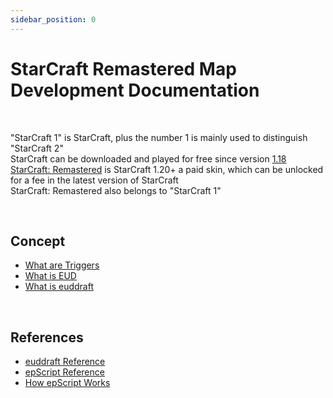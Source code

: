 ```yaml
---
sidebar_position: 0
---
```


# StarCraft Remastered Map Development Documentation

<br />

"StarCraft 1" is StarCraft, plus the number 1 is mainly used to distinguish "StarCraft 2"  
StarCraft can be downloaded and played for free since version [1.18](https://news.blizzard.com/en-gb/starcraft/20674424/starcraft-brood-war-patch-1-18-patch-notes)  
[StarCraft: Remastered](https://news.blizzard.com/en-gb/starcraft/20977641/starcraft-remastered-is-live) is StarCraft 1.20+ a paid skin, which can be unlocked for a fee in the latest version of StarCraft  
StarCraft: Remastered also belongs to "StarCraft 1"

<br />

## Concept
- [What are Triggers](What-are-Triggers.md)
- [What is EUD](What-is-EUD.md)
- [What is euddraft](What-is-euddraft.md)

<br />

## References
- [euddraft Reference](euddraft-Reference.md)
- [epScript Reference](epScript-Reference/epScript-Reference.md)
- [How epScript Works](How-epScript-Works.md)